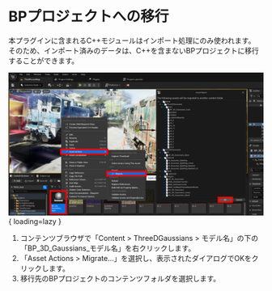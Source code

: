 # BPプロジェクトへの移行

本プラグインに含まれるC++モジュールはインポート処理にのみ使われます。  
そのため、インポート済みのデータは、C++を含まないBPプロジェクトに移行することができます。

![](images/how-to-migrate.png){ loading=lazy }  

1. コンテンツブラウザで「Content > ThreeDGaussians > モデル名」の下の「BP_3D_Gaussians_モデル名」を右クリックします。
2. 「Asset Actions > Migrate...」を選択し、表示されたダイアログでOKをクリックします。
3. 移行先のBPプロジェクトのコンテンツフォルダを選択します。

